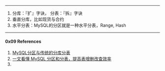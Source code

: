 

----


1. 分库：『扩』字诀， 分表：『拆』字诀
2. 垂直分库，比如现货与合约
3. 水平分表：MySQL的分区就是一种水平分表，Range, Hash



----

#### 0x09 References

1. [MySQL分区与传统的分库分表](https://segmentfault.com/a/1190000005350645)
2. [一文看懂 MySQL 分区和分表，提高表增删改查效率](https://www.sohu.com/a/154841606_151779) 
3. 

